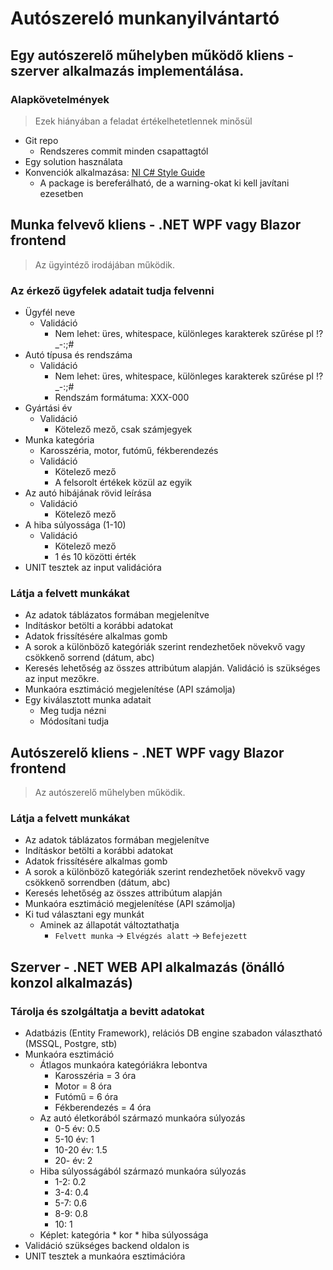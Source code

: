 # Autószereló munkanyilvántartó

## Egy autószerelő műhelyben működő kliens - szerver alkalmazás implementálása.

### Alapkövetelmények
> Ezek hiányában a feladat értékelhetetlennek minősül

- Git repo
    - Rendszeres commit minden csapattagtól
- Egy solution használata
- Konvenciók alkalmazása: [NI C# Style Guide](https://github.com/ni/csharp-styleguide)
    - A package is bereferálható, de a warning-okat ki kell javítani ezesetben

## Munka felvevő kliens - .NET WPF vagy Blazor frontend

> Az ügyintéző irodájában működik.

### Az érkező ügyfelek adatait tudja felvenni

- Ügyfél neve
    - Validáció
        - Nem lehet: üres, whitespace, különleges karakterek szűrése pl !?_-:;#
- Autó típusa és rendszáma
    - Validáció
        - Nem lehet: üres, whitespace, különleges karakterek szűrése pl !?_-:;#
        - Rendszám formátuma: XXX-000
- Gyártási év
    - Validáció
        - Kötelező mező, csak számjegyek
- Munka kategória
    - Karosszéria, motor, futómű, fékberendezés
    - Validáció
        - Kötelező mező
        - A felsorolt értékek közül az egyik
- Az autó hibájának rövid leírása
    - Validáció
        - Kötelező mező
- A hiba súlyossága (1-10)
    - Validáció
        - Kötelező mező
        - 1 és 10 közötti érték
- UNIT tesztek az input validációra

### Látja a felvett munkákat

- Az adatok táblázatos formában megjelenítve
- Indításkor betölti a korábbi adatokat
- Adatok frissítésére alkalmas gomb
- A sorok a különböző kategóriák szerint rendezhetőek növekvő vagy csökkenő sorrend (dátum, abc)
- Keresés lehetőség az összes attribútum alapján. Validáció is szükséges az input mezőkre.
- Munkaóra esztimáció megjelenítése (API számolja)
- Egy kiválasztott munka adatait
    - Meg tudja nézni
    - Módosítani tudja

## Autószerelő kliens - .NET WPF vagy Blazor frontend

> Az autószerelő műhelyben működik.

### Látja a felvett munkákat

- Az adatok táblázatos formában megjelenítve
- Indításkor betölti a korábbi adatokat
- Adatok frissítésére alkalmas gomb
- A sorok a különböző kategóriák szerint rendezhetőek növekvő vagy csökkenő sorrendben (dátum, abc)
- Keresés lehetőség az összes attribútum alapján
- Munkaóra esztimáció megjelenítése (API számolja)
- Ki tud választani egy munkát
    - Aminek az állapotát változtathatja
        - `Felvett munka` -> `Elvégzés alatt` -> `Befejezett`

## Szerver - .NET WEB API alkalmazás (önálló konzol alkalmazás)

### Tárolja és szolgáltatja a bevitt adatokat

- Adatbázis (Entity Framework), relációs DB engine szabadon választható (MSSQL, Postgre, stb) 
- Munkaóra esztimáció
    - Átlagos munkaóra kategóriákra lebontva
        - Karosszéria = 3 óra
        - Motor = 8 óra
        - Futómű = 6 óra
        - Fékberendezés = 4 óra
    - Az autó életkorából származó munkaóra súlyozás
        - 0-5 év: 0.5
        - 5-10 év: 1
        - 10-20 év: 1.5
        - 20- év: 2
    - Hiba súlyosságából származó munkaóra súlyozás
        - 1-2: 0.2
        - 3-4: 0.4
        - 5-7: 0.6
        - 8-9: 0.8
        - 10: 1
    - Képlet: kategória * kor * hiba súlyossága
- Validáció szükséges backend oldalon is
- UNIT tesztek a munkaóra esztimációra